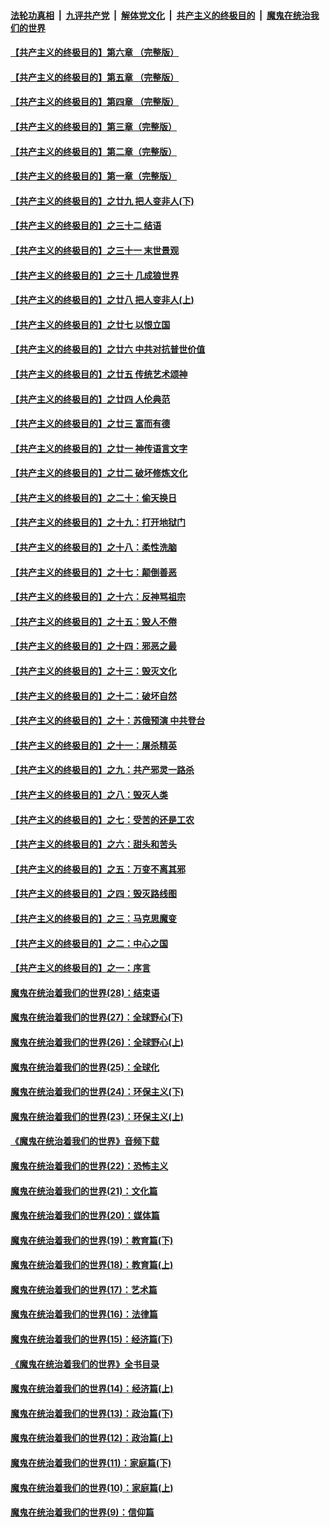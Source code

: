 ####  [法轮功真相](../../../../basic/blob/master/README.md?t=11041426) &nbsp;|&nbsp; [九评共产党](../../../../9ping.md/blob/master/README.md?t=11041426) &nbsp;|&nbsp; [解体党文化](../../../../jtdwh.md/blob/master/README.md?t=11041426)  &nbsp;|&nbsp; [共产主义的终极目的](../../../../gczydzjmd.md/blob/master/README.md?t=11041426) &nbsp;|&nbsp; [魔鬼在统治我们的世界](../../../../mgztzwmdsj.md/blob/master/README.md?t=11041426) 

#### [【共产主义的终极目的】第六章 （完整版）](../pages/nsc422/n11428913.md?t=11041426) 

#### [【共产主义的终极目的】第五章 （完整版）](../pages/nsc422/n11428912.md?t=11041426) 

#### [【共产主义的终极目的】第四章 （完整版）](../pages/nsc422/n11428907.md?t=11041426) 

#### [【共产主义的终极目的】第三章（完整版）](../pages/nsc422/n11428848.md?t=11041426) 

#### [【共产主义的终极目的】第二章（完整版）](../pages/nsc422/n11428831.md?t=11041426) 

#### [【共产主义的终极目的】第一章（完整版）](../pages/nsc422/n11417651.md?t=11041426) 

#### [【共产主义的终极目的】之廿九 把人变非人(下)](../pages/nsc422/n11344140.md?t=11041426) 

#### [【共产主义的终极目的】之三十二 结语](../pages/nsc422/n11360535.md?t=11041426) 

#### [【共产主义的终极目的】之三十一 末世景观](../pages/nsc422/n11351129.md?t=11041426) 

#### [【共产主义的终极目的】之三十 几成狼世界](../pages/nsc422/n11348280.md?t=11041426) 

#### [【共产主义的终极目的】之廿八 把人变非人(上)](../pages/nsc422/n11340492.md?t=11041426) 

#### [【共产主义的终极目的】之廿七 以恨立国](../pages/nsc422/n11336944.md?t=11041426) 

#### [【共产主义的终极目的】之廿六 中共对抗普世价值](../pages/nsc422/n11324785.md?t=11041426) 

#### [【共产主义的终极目的】之廿五 传统艺术颂神](../pages/nsc422/n11296396.md?t=11041426) 

#### [【共产主义的终极目的】之廿四 人伦典范](../pages/nsc422/n11296397.md?t=11041426) 

#### [【共产主义的终极目的】之廿三 富而有德](../pages/nsc422/n11283598.md?t=11041426) 

#### [【共产主义的终极目的】之廿一 神传语言文字](../pages/nsc422/n11263265.md?t=11041426) 

#### [【共产主义的终极目的】之廿二 破坏修炼文化](../pages/nsc422/n11245728.md?t=11041426) 

#### [【共产主义的终极目的】之二十：偷天换日](../pages/nsc422/n11238846.md?t=11041426) 

#### [【共产主义的终极目的】之十九：打开地狱门](../pages/nsc422/n11206376.md?t=11041426) 

#### [【共产主义的终极目的】之十八：柔性洗脑](../pages/nsc422/n11199994.md?t=11041426) 

#### [【共产主义的终极目的】之十七：颠倒善恶](../pages/nsc422/n11179782.md?t=11041426) 

#### [【共产主义的终极目的】之十六：反神骂祖宗](../pages/nsc422/n11166798.md?t=11041426) 

#### [【共产主义的终极目的】之十五：毁人不倦](../pages/nsc422/n11166792.md?t=11041426) 

#### [【共产主义的终极目的】之十四：邪恶之最](../pages/nsc422/n11150249.md?t=11041426) 

#### [【共产主义的终极目的】之十三：毁灭文化](../pages/nsc422/n11135227.md?t=11041426) 

#### [【共产主义的终极目的】之十二：破坏自然](../pages/nsc422/n11135214.md?t=11041426) 

#### [【共产主义的终极目的】之十：苏俄预演 中共登台](../pages/nsc422/n11118424.md?t=11041426) 

#### [【共产主义的终极目的】之十一：屠杀精英](../pages/nsc422/n11118442.md?t=11041426) 

#### [【共产主义的终极目的】之九：共产邪灵一路杀](../pages/nsc422/n11114139.md?t=11041426) 

#### [【共产主义的终极目的】之八：毁灭人类](../pages/nsc422/n11108503.md?t=11041426) 

#### [【共产主义的终极目的】之七：受苦的还是工农](../pages/nsc422/n11101809.md?t=11041426) 

#### [【共产主义的终极目的】之六：甜头和苦头](../pages/nsc422/n11096971.md?t=11041426) 

#### [【共产主义的终极目的】之五：万变不离其邪](../pages/nsc422/n11091285.md?t=11041426) 

#### [【共产主义的终极目的】之四：毁灭路线图](../pages/nsc422/n11086284.md?t=11041426) 

#### [【共产主义的终极目的】之三：马克思魔变](../pages/nsc422/n11061941.md?t=11041426) 

#### [【共产主义的终极目的】之二：中心之国](../pages/nsc422/n11047728.md?t=11041426) 

#### [【共产主义的终极目的】之一：序言](../pages/nsc422/n11086077.md?t=11041426) 

#### [魔鬼在统治着我们的世界(28)：结束语](../pages/nsc422/n10936246.md?t=11041426) 

#### [魔鬼在统治着我们的世界(27)：全球野心(下)](../pages/nsc422/n10928319.md?t=11041426) 

#### [魔鬼在统治着我们的世界(26)：全球野心(上)](../pages/nsc422/n10900318.md?t=11041426) 

#### [魔鬼在统治着我们的世界(25)：全球化](../pages/nsc422/n10788205.md?t=11041426) 

#### [魔鬼在统治着我们的世界(24)：环保主义(下)](../pages/nsc422/n10695307.md?t=11041426) 

#### [魔鬼在统治着我们的世界(23)：环保主义(上)](../pages/nsc422/n10688613.md?t=11041426) 

#### [《魔鬼在统治着我们的世界》音频下载](../pages/nsc422/n10635553.md?t=11041426) 

#### [魔鬼在统治着我们的世界(22)：恐怖主义](../pages/nsc422/n10614727.md?t=11041426) 

#### [魔鬼在统治着我们的世界(21)：文化篇](../pages/nsc422/n10597706.md?t=11041426) 

#### [魔鬼在统治着我们的世界(20)：媒体篇](../pages/nsc422/n10586579.md?t=11041426) 

#### [魔鬼在统治着我们的世界(19)：教育篇(下)](../pages/nsc422/n10564808.md?t=11041426) 

#### [魔鬼在统治着我们的世界(18)：教育篇(上)](../pages/nsc422/n10526970.md?t=11041426) 

#### [魔鬼在统治着我们的世界(17)：艺术篇](../pages/nsc422/n10499093.md?t=11041426) 

#### [魔鬼在统治着我们的世界(16)：法律篇](../pages/nsc422/n10485969.md?t=11041426) 

#### [魔鬼在统治着我们的世界(15)：经济篇(下)](../pages/nsc422/n10469975.md?t=11041426) 

#### [《魔鬼在统治着我们的世界》全书目录](../pages/nsc422/n10464261.md?t=11041426) 

#### [魔鬼在统治着我们的世界(14)：经济篇(上)](../pages/nsc422/n10457370.md?t=11041426) 

#### [魔鬼在统治着我们的世界(13)：政治篇(下)](../pages/nsc422/n10448270.md?t=11041426) 

#### [魔鬼在统治着我们的世界(12)：政治篇(上)](../pages/nsc422/n10444576.md?t=11041426) 

#### [魔鬼在统治着我们的世界(11)：家庭篇(下)](../pages/nsc422/n10440961.md?t=11041426) 

#### [魔鬼在统治着我们的世界(10)：家庭篇(上)](../pages/nsc422/n10435448.md?t=11041426) 

#### [魔鬼在统治着我们的世界(9)：信仰篇](../pages/nsc422/n10432159.md?t=11041426) 

